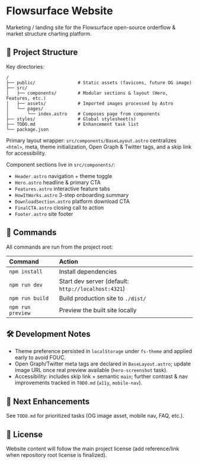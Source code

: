 # Flowsurface Website

Marketing / landing site for the Flowsurface open-source orderflow & market structure charting platform.

## 🚀 Project Structure

Key directories:

```text
/
├── public/                # Static assets (favicons, future OG image)
├── src/
│   ├── components/        # Modular sections & layout (Hero, Features, etc.)
│   ├── assets/            # Imported images processed by Astro
│   └── pages/
│       └── index.astro    # Composes page from components
├── styles/                # Global stylesheet(s)
├── TODO.md                # Enhancement task list
└── package.json
```

Primary layout wrapper: `src/components/BaseLayout.astro` centralizes `<html>`, meta, theme initialization, Open Graph & Twitter tags, and a skip link for accessibility.

Component sections live in `src/components/`:
- `Header.astro` navigation + theme toggle
- `Hero.astro` headline & primary CTA
- `Features.astro` interactive feature tabs
- `HowItWorks.astro` 3-step onboarding summary
- `DownloadSection.astro` platform download CTA
- `FinalCTA.astro` closing call to action
- `Footer.astro` site footer

## 🧞 Commands

All commands are run from the project root:

| Command | Action |
| :------ | :----- |
| `npm install` | Install dependencies |
| `npm run dev` | Start dev server (default: `http://localhost:4321`) |
| `npm run build` | Build production site to `./dist/` |
| `npm run preview` | Preview the built site locally |

## 🛠 Development Notes
- Theme preference persisted in `localStorage` under `fs-theme` and applied early to avoid FOUC.
- Open Graph/Twitter meta tags are declared in `BaseLayout.astro`; update image URL once real preview available (`hero-screenshot` task).
- Accessibility: includes skip link + semantic `main`; further contrast & nav improvements tracked in `TODO.md` (`a11y`, `mobile-nav`).

## 🧩 Next Enhancements
See `TODO.md` for prioritized tasks (OG image asset, mobile nav, FAQ, etc.).

## 📄 License
Website content will follow the main project license (add reference/link when repository root license is finalized).


